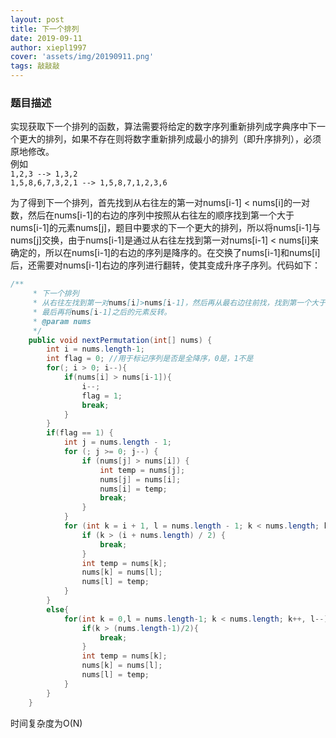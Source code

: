 ```yaml
---
layout: post
title: 下一个排列
date: 2019-09-11
author: xiepl1997
cover: 'assets/img/20190911.png'
tags: 敲敲敲
---
```


### 题目描述
实现获取下一个排列的函数，算法需要将给定的数字序列重新排列成字典序中下一个更大的排列，如果不存在则将数字重新排列成最小的排列（即升序排列），必须原地修改。  
例如  
`1,2,3 --> 1,3,2`  
`1,5,8,6,7,3,2,1 --> 1,5,8,7,1,2,3,6`  

为了得到下一个排列，首先找到从右往左的第一对nums[i-1] < nums[i]的一对数，然后在nums[i-1]的右边的序列中按照从右往左的顺序找到第一个大于nums[i-1]的元素nums[j]，题目中要求的下一个更大的排列，所以将nums[i-1]与nums[j]交换，由于nums[i-1]是通过从右往左找到第一对nums[i-1] < nums[i]来确定的，所以在nums[i-1]的右边的序列是降序的。在交换了nums[i-1]和nums[i]后，还需要对nums[i-1]右边的序列进行翻转，使其变成升序子序列。代码如下：
```java
/**
	 * 下一个排列
	 * 从右往左找到第一对nums[i]>nums[i-1]，然后再从最右边往前找，找到第一个大于nums[i-1]的元素nums[j]，交换nums[i-1]和nums[j]，
	 * 最后再将nums[i-1]之后的元素反转。
	 * @param nums
	 */
	public void nextPermutation(int[] nums) {
		int i = nums.length-1;
		int flag = 0; //用于标记序列是否是全降序，0是，1不是
		for(; i > 0; i--){
			if(nums[i] > nums[i-1]){
				i--;
				flag = 1;
				break;
			}
		}
		if(flag == 1) {
			int j = nums.length - 1;
			for (; j >= 0; j--) {
				if (nums[j] > nums[i]) {
					int temp = nums[j];
					nums[j] = nums[i];
					nums[i] = temp;
					break;
				}
			}
			for (int k = i + 1, l = nums.length - 1; k < nums.length; k++, l--) {
				if (k > (i + nums.length) / 2) {
					break;
				}
				int temp = nums[k];
				nums[k] = nums[l];
				nums[l] = temp;
			}
		}
		else{
			for(int k = 0,l = nums.length-1; k < nums.length; k++, l--){
				if(k > (nums.length-1)/2){
					break;
				}
				int temp = nums[k];
				nums[k] = nums[l];
				nums[l] = temp;
			}
		}
	}
```
时间复杂度为O(N)
